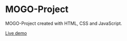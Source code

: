 # MOGO-Project
MOGO-Project created with HTML, CSS and JavaScript.

[Live demo](https://dmitrybavelko-98.github.io/MOGO-Project/)
